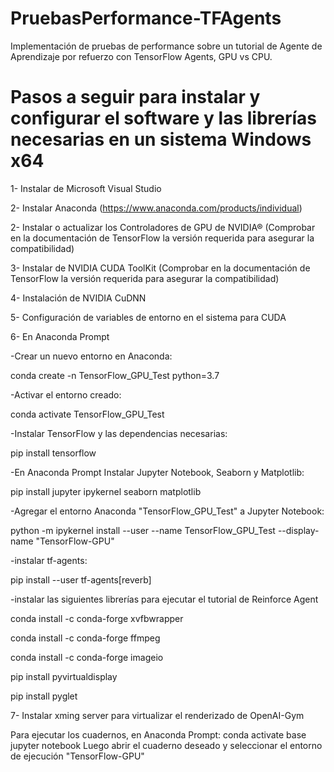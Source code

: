 # PruebasPerformance-TFAgents
Implementación de pruebas de performance sobre un tutorial de Agente de Aprendizaje por refuerzo con TensorFlow Agents, GPU vs CPU.


# Pasos a seguir para instalar y configurar el software y las librerías necesarias en un sistema Windows x64

1- Instalar de Microsoft Visual Studio

2- Instalar Anaconda (https://www.anaconda.com/products/individual)

2- Instalar o actualizar los Controladores de GPU de NVIDIA® (Comprobar en la documentación de TensorFlow la versión requerida para asegurar la compatibilidad)

3- Instalar de NVIDIA CUDA ToolKit (Comprobar en la documentación de TensorFlow la versión requerida para asegurar la compatibilidad)

4- Instalación de NVIDIA CuDNN

5- Configuración de variables de entorno en el sistema para CUDA

6- En Anaconda Prompt

   -Crear un nuevo entorno en Anaconda:
   
   conda create -n TensorFlow_GPU_Test python=3.7
   
   -Activar el entorno creado:
   
   conda activate TensorFlow_GPU_Test
   
   -Instalar TensorFlow y las dependencias necesarias:
   
   pip install tensorflow 
   
   -En Anaconda Prompt Instalar Jupyter Notebook, Seaborn y Matplotlib:
   
   pip install jupyter ipykernel seaborn matplotlib
   
   -Agregar el entorno Anaconda "TensorFlow_GPU_Test" a Jupyter Notebook:
   
   python -m ipykernel install --user --name TensorFlow_GPU_Test --display-name "TensorFlow-GPU"
   
   -instalar tf-agents:
   
   pip install --user tf-agents[reverb]
   
   -instalar las siguientes librerías para ejecutar el tutorial de Reinforce Agent
   
   conda install -c conda-forge xvfbwrapper
   
   conda install -c conda-forge ffmpeg 
   
   conda install -c conda-forge imageio
   
   pip install pyvirtualdisplay
   
   pip install pyglet
   

7- Instalar xming server para virtualizar el renderizado de OpenAI-Gym


Para ejecutar los cuadernos, en Anaconda Prompt:
   conda activate base
   jupyter notebook
Luego abrir el cuaderno deseado y seleccionar el entorno de ejecución "TensorFlow-GPU"





